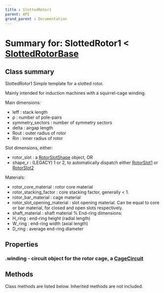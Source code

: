 ```yaml
---
title : SlottedRotor1
parent: API
grand_parent : Documentation
---
```

# Summary for: **SlottedRotor1**  < [SlottedRotorBase](SlottedRotorBase.html)

## Class summary

SlottedRotor1 Simple template for a slotted rotor.

Mainly intended for induction machines with a squirrel-cage winding.

Main dimensions:
* leff : stack length
* p : number of pole-pairs
* symmetry_sectors : number of symmetry sectors
* delta : airgap length
* Rout : outer radius of rotor
* Rin : inner radius of rotor

Slot dimensions, either:
* rotor_slot : a [RotorSlotShape](RotorSlotShape.html) object, OR
* shape_r : (LEGACY) 1 or 2, to automatically dispatch either
[RotorSlot1](RotorSlot1.html) or [RotorSlot2](RotorSlot2.html)

Materials:
* rotor_core_material : rotor core material
* rotor_stacking_factor : core stacking factor, generally < 1.
* rotor_bar_material : cage material
* rotor_slot_opening_material : slot opening material. Can be equal
to core or bar material, for closed and open slots respectively.
* shaft_material : shaft material    %
End-ring dimensions:
* H_ring : end-ring height (radial length)
* W_ring : end-ring width (axial length)
* D_ring : average end-ring diameter

## Properties

### .**winding** - circuit object for the rotor cage, a [CageCircuit](CageCircuit.html)


## Methods

Class methods are listed below. Inherited methods are not included.


